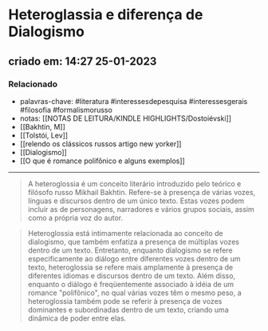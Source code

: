 # Heteroglassia e diferença de Dialogismo
## criado em: 14:27 25-01-2023

### Relacionado
- palavras-chave: #literatura #interessesdepesquisa #interessesgerais #filosofia #formalismorusso 
- notas: [[NOTAS DE LEITURA/KINDLE HIGHLIGHTS/Dostoiévski]]
- [[Bakhtin, M]]
- [[Tolstói, Lev]]
- [[relendo os clássicos russos artigo new yorker]]
- [[Dialogismo]]
- [[O que é romance polifônico e alguns exemplos]]
---
>A heteroglossia é um conceito literário introduzido pelo teórico e filósofo russo Mikhail Bakhtin. Refere-se à presença de várias vozes, línguas e discursos dentro de um único texto. Estas vozes podem incluir as de personagens, narradores e vários grupos sociais, assim como a própria voz do autor.

>Heteroglossia está intimamente relacionada ao conceito de dialogismo, que também enfatiza a presença de múltiplas vozes dentro de um texto. Entretanto, enquanto dialogismo se refere especificamente ao diálogo entre diferentes vozes dentro de um texto, heteroglossia se refere mais amplamente à presença de diferentes idiomas e discursos dentro de um texto. Além disso, enquanto o diálogo é freqüentemente associado à idéia de um romance "polifônico", no qual várias vozes têm o mesmo peso, a heteroglossia também pode se referir à presença de vozes dominantes e subordinadas dentro de um texto, criando uma dinâmica de poder entre elas.